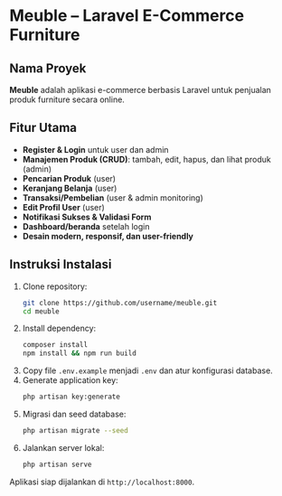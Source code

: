 # Meuble – Laravel E-Commerce Furniture

## Nama Proyek
**Meuble** adalah aplikasi e-commerce berbasis Laravel untuk penjualan produk furniture secara online.

## Fitur Utama
- **Register & Login** untuk user dan admin
- **Manajemen Produk (CRUD)**: tambah, edit, hapus, dan lihat produk (admin)
- **Pencarian Produk** (user)
- **Keranjang Belanja** (user)
- **Transaksi/Pembelian** (user & admin monitoring)
- **Edit Profil User** (user)
- **Notifikasi Sukses & Validasi Form**
- **Dashboard/beranda** setelah login
- **Desain modern, responsif, dan user-friendly**

## Instruksi Instalasi
1. Clone repository:
   ```bash
   git clone https://github.com/username/meuble.git
   cd meuble
   ```
2. Install dependency:
   ```bash
   composer install
   npm install && npm run build
   ```
3. Copy file `.env.example` menjadi `.env` dan atur konfigurasi database.
4. Generate application key:
   ```bash
   php artisan key:generate
   ```
5. Migrasi dan seed database:
   ```bash
   php artisan migrate --seed
   ```
6. Jalankan server lokal:
   ```bash
   php artisan serve
   ```

Aplikasi siap dijalankan di `http://localhost:8000`.
